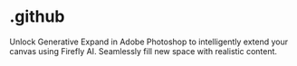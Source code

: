 # .github
Unlock Generative Expand in Adobe Photoshop to intelligently extend your canvas using Firefly AI. Seamlessly fill new space with realistic content.
